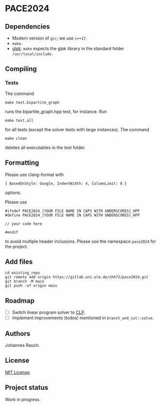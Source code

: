# PACE2024
## Dependencies
- Modern version of `gcc`; we use `c++17`.
- `make`.
- [glpk](https://www.gnu.org/software/glpk/). `make` expects the glpk library in the standard folder `/usr/local/include`.

## Compiling
### Tests
The command
```
make test.bipartite_graph
```
runs the bipartite_graph.hpp test, for instance.
Run 
```
make test.all
```
for all tests (except the solver tests with large instances).
The command
```
make clean
```
deletes all executables in the test folder.

## Formatting
Please use clang-format with
```
{ BasedOnStyle: Google, IndentWidth: 4, ColumnLimit: 0 }
```
options.

Please use 
```
#ifndef PACE2024_[YOUR FILE NAME IN CAPS WITH UNDERSCORES]_HPP
#define PACE2024_[YOUR FILE NAME IN CAPS WITH UNDERSCORES]_HPP

// your code here

#endif
```
to avoid multiple header inclusions.
Please use the namespace `pace2024` for the project.

## Add files
```
cd existing_repo
git remote add origin https://gitlab.uni-ulm.de/zhh72/pace2024.git
git branch -M main
git push -uf origin main
```

## Roadmap
- [ ] Switch linear program solver to [CLP](https://github.com/coin-or/Clp).
- [ ] Implement improvements (todos) mentioned in `branch_and_cut::solve`.

## Authors
Johannes Rauch.

## License
[MIT License](https://en.wikipedia.org/wiki/MIT_License).

## Project status
Work in progress.
